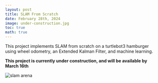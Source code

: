 ```yaml
---
layout: post
title: SLAM From Scratch
date: February 28th, 2024
image: under-construction.jpg
toc: true
math: true
---
```


This project implements SLAM from scratch on a turtlebot3 hamburger using wheel odometry, an Extended Kalman Filter, and machine learning.

**This project is currently under construction, and will be available by March 16th**

<!-- ## [Link to this project's Github](https://github.com/gjcliff/SlamFromScratch) -->

![slam arena](/public/SLAM-from-scratch/slam_arena.gif)

<!-- ## Introduction -->
<!---->
<!-- ## How to Run -->
<!---->
<!-- ## Implementation -->
<!---->
<!-- ## Gallery -->


